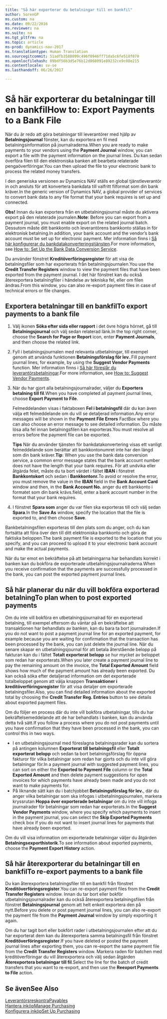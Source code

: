 ```yaml
---
title: "Så här exporterar du betalningar till en bankfil"
author: SorenGP
ms.custom: na
ms.date: 09/22/2016
ms.reviewer: na
ms.suite: na
ms.tgt_pltfrm: na
ms.topic: article
ms-prod: dynamics-nav-2017
ms.translationtype: Human Translation
ms.sourcegitcommit: 51adfb3588099c496f0946ff71da5c6fe518f070
ms.openlocfilehash: 09bdf56b3d5e76b12d868091e89232ce9c08e215
ms.contentlocale: sv-se
ms.lasthandoff: 06/26/2017

---
```


# <a name="how-to-export-payments-to-a-bank-file"></a><span data-ttu-id="83e3c-102">Så här exporterar du betalningar till en bankfil</span><span class="sxs-lookup"><span data-stu-id="83e3c-102">How to: Export Payments to a Bank File</span></span>
<span data-ttu-id="83e3c-103">När du är redo att göra betalningar till leverantörer med hjälp av **Betalningsjournal** fönster, kan du exportera en fil med betalningsinformation på journalraderna.</span><span class="sxs-lookup"><span data-stu-id="83e3c-103">When you are ready to make payments to your vendors using the **Payment Journal** window, you can export a file with the payment information on the journal lines.</span></span> <span data-ttu-id="83e3c-104">Du kan sedan överföra filen till den elektroniska banken att bearbeta relaterade pengaöverföringar.</span><span class="sxs-lookup"><span data-stu-id="83e3c-104">You can then upload the file to your electronic bank to process the related money transfers.</span></span>

<span data-ttu-id="83e3c-105">I den generiska versionen av Dynamics NAV ställs en global tjänstleverantör in och ansluts för att konvertera bankdata till valfritt filformat som din bank kräver.</span><span class="sxs-lookup"><span data-stu-id="83e3c-105">In the generic version of Dynamics NAV, a global provider of services to convert bank data to any file format that your bank requires is set up and connected.</span></span>

<span data-ttu-id="83e3c-106">**Obs!** Innan du kan exportera från en utbetalningsjournal måste du aktivera export på den relaterade journalen.</span><span class="sxs-lookup"><span data-stu-id="83e3c-106">**Note**: Before you can export from a payment journal, you must enable export on the related journal batch.</span></span> <span data-ttu-id="83e3c-107">Dessutom måste ditt bankkonto och leverantörens bankkonto ställas in för elektronisk betalning.</span><span class="sxs-lookup"><span data-stu-id="83e3c-107">In addition, your bank account and the vendor’s bank account must be set up for electronic payment.</span></span> <span data-ttu-id="83e3c-108">Mer information finns i [Så här konfigurerar du bankdatakonverteringstjänsten](bank-how-setup-bank-data-conversion-service.md).</span><span class="sxs-lookup"><span data-stu-id="83e3c-108">For more information, see [How to: Set Up the Bank Data Conversion Service](bank-how-setup-bank-data-conversion-service.md).</span></span>

<span data-ttu-id="83e3c-109">Du använder fönstret **Kreditöverföringsregister** för att visa de betalningsfiler som har exporterats från betalningsjournalen.</span><span class="sxs-lookup"><span data-stu-id="83e3c-109">You use the **Credit Transfer Registers** window to view the payment files that have been exported from the payment journal.</span></span> <span data-ttu-id="83e3c-110">I det här fönstret kan du också återexportera betalningfiler i händelse av tekniska fel, eller om filen ändras.</span><span class="sxs-lookup"><span data-stu-id="83e3c-110">From this window, you can also re-export payment files in case of technical errors or file changes.</span></span>

## <a name="to-export-payments-to-a-bank-file"></a><span data-ttu-id="83e3c-111">Exportera betalningar till en bankfil</span><span class="sxs-lookup"><span data-stu-id="83e3c-111">To export payments to a bank file</span></span>
1. <span data-ttu-id="83e3c-112">Välj ikonen **Söka efter sida eller rapport** i det övre högra hörnet, gå till **Betalningsjournal** och välj sedan relaterad länk.</span><span class="sxs-lookup"><span data-stu-id="83e3c-112">In the top right corner, choose the **Search for Page or Report** icon, enter **Payment Journals**, and then choose the related link.</span></span>
2. <span data-ttu-id="83e3c-113">Fyll i betalningsjournalen med relevanta utbetalningar, till exempel genom att använda funktionen **Betalningsförslag för lev.**.</span><span class="sxs-lookup"><span data-stu-id="83e3c-113">Fill payment journal lines, for example, by using the **Suggest Vendor Payments** function.</span></span> <span data-ttu-id="83e3c-114">Mer information finns i [Så här föreslår du leverantörsbetalningar](payables-how-suggest-vendor-payments.md).</span><span class="sxs-lookup"><span data-stu-id="83e3c-114">For more information, see [How to: Suggest Vendor Payments](payables-how-suggest-vendor-payments.md).</span></span>  
3. <span data-ttu-id="83e3c-115">När du har gjort alla betalningsjournalrader, väljer du **Exportera betalning till fil**.</span><span class="sxs-lookup"><span data-stu-id="83e3c-115">When you have completed all payment journal lines, choose **Export Payment to File**.</span></span>

    <span data-ttu-id="83e3c-116">Felmeddelanden visas i faktaboxen **Fel i betalningsfil** där du kan även välja ett felmeddelande om du vill se detaljerad information.</span><span class="sxs-lookup"><span data-stu-id="83e3c-116">Any error messages will be shown in the **Payment File Errors** FactBox where you can also choose an error message to see detailed information.</span></span> <span data-ttu-id="83e3c-117">Du måste lösa alla fel innan betalningsfilen kan exporteras.</span><span class="sxs-lookup"><span data-stu-id="83e3c-117">You must resolve all errors before the payment file can be exported.</span></span>

    <span data-ttu-id="83e3c-118">**Tips** När du använder tjänsten för bankdatakonvertering visas ett vanligt felmeddelande som berättar att bankkontonumret inte har den längd som din bank kräver.</span><span class="sxs-lookup"><span data-stu-id="83e3c-118">**Tip**: When you use the bank data conversion service, a common error message states that the bank account number does not have the length that your bank requires.</span></span> <span data-ttu-id="83e3c-119">För att undvika eller åtgärda felet, måste du ta bort värdet i fältet **IBAN** i fönstret **Bankkontokort** och sedan i **Bankkontonr.**</span><span class="sxs-lookup"><span data-stu-id="83e3c-119">To avoid or resolve the error, you must remove the value in the **IBAN** field in the **Bank Account Card** window and then, in the **Bank Account No.**</span></span> <span data-ttu-id="83e3c-120">anger du ett bankkonto i formatet som din bank krävs.</span><span class="sxs-lookup"><span data-stu-id="83e3c-120">field, enter a bank account number in the format that your bank requires.</span></span>
4. <span data-ttu-id="83e3c-121">I fönstret **Spara som** anger du var filen ska exporteras till och välj sedan **Spara**.</span><span class="sxs-lookup"><span data-stu-id="83e3c-121">In the **Save As** window, specify the location that the file is exported to, and then choose **Save**.</span></span>

<span data-ttu-id="83e3c-122">Bankbetalningsfilen exporteras till den plats som du anger, och du kan fortsätta att föra över den till ditt elektroniska bankkonto och göra de faktiska beloppen.</span><span class="sxs-lookup"><span data-stu-id="83e3c-122">The bank payment file is exported to the location that you specify, and you can proceed to upload it to your electronic bank account and make the actual payments.</span></span>

<span data-ttu-id="83e3c-123">När du tar emot en bekräftelse på att betalningarna har behandlats korrekt i banken kan du bokföra de exporterade utbetalningsjournalraderna.</span><span class="sxs-lookup"><span data-stu-id="83e3c-123">When you receive confirmation that the payments are successfully processed in the bank, you can post the exported payment journal lines.</span></span>

## <a name="to-plan-when-to-post-exported-payments"></a><span data-ttu-id="83e3c-124">Så här planerar du när du vill bokföra exporterad betalning</span><span class="sxs-lookup"><span data-stu-id="83e3c-124">To plan when to post exported payments</span></span>
<span data-ttu-id="83e3c-125">Om du inte vill bokföra en utbetalningsjournalrad för en exporterad betalning, till exempel eftersom du väntar på en bekräftelse att transaktionen har behandlats av banken, kan du bara ta bort journalraden.</span><span class="sxs-lookup"><span data-stu-id="83e3c-125">If you do not want to post a payment journal line for an exported payment, for example because you are waiting for confirmation that the transaction has been processed by the bank, you can just delete the journal line.</span></span> <span data-ttu-id="83e3c-126">När du senare skapar en utbetalningsjournal för att betala återstående belopp på fakturan kan du i fältet **Totalt exporterat belopp** se hur mycket av beloppet som redan har exporterats.</span><span class="sxs-lookup"><span data-stu-id="83e3c-126">When you later create a payment journal line to pay the remaining amount on the invoice, the **Total Exported Amount** field shows how much of the payment amount has already been exported.</span></span> <span data-ttu-id="83e3c-127">Du kan också söka efter detaljerad information om det exporterade totalbeloppet genom att välja knappen **Transaktioner i kreditöverföringsregister** för att visa detaljer om exporterade betalningsfiler.</span><span class="sxs-lookup"><span data-stu-id="83e3c-127">Also, you can find detailed information about the exported total by choosing the **Credit Transfer Reg. Entries** button to see details about exported payment files.</span></span>

<span data-ttu-id="83e3c-128">Om du följer en process där du inte vill bokföra utbetalningar, tills du har bekräftelsemeddelande att de har behandlats i banken, kan du använda detta två sätt.</span><span class="sxs-lookup"><span data-stu-id="83e3c-128">If you follow a process where you do not post payments until you have confirmation that they have been processed in the bank, you can control this in two ways.</span></span>

* <span data-ttu-id="83e3c-129">I en utbetalningsjournal med föreslagna betalningsrader kan du sortera på antingen kolumnen **Exporterat till betalningsfil** eller **Totalt exporterat belopp** och sedan ta bort betalningsförslag för öppna fakturor för vilka betalningar som redan har gjorts och du inte vill göra betalningar för.</span><span class="sxs-lookup"><span data-stu-id="83e3c-129">In a payment journal with suggested payment lines, you can sort on either the **Exported to Payment File** column or the **Total Exported Amount** and then delete payment suggestions for open invoices for which payments have already been made and you do not want to make payments for.</span></span>
* <span data-ttu-id="83e3c-130">På liknande sätt kan du i batchjobbet **Betalningsförslag för lev.**, där du anger vilka betalningar som ska infogas i utbetalningsjournalen, markera kryssrutan **Hoppa över exporterade betalningar** om du inte vill infoga journalrader för betalningar som redan har exporterats.</span><span class="sxs-lookup"><span data-stu-id="83e3c-130">In the **Suggest Vendor Payments** window, where you specify which payments to insert in the payment journal, you can select the **Skip Exported Payments** check box if you do not want to insert journal lines for payments that have already been exported.</span></span>

<span data-ttu-id="83e3c-131">Om du vill visa information om exporterade betalningar väljer du åtgärden **Betalningsexporthistorik**.</span><span class="sxs-lookup"><span data-stu-id="83e3c-131">To see information about exported payments, choose the **Payment Export History** action.</span></span>

## <a name="to-re-export-payments-to-a-bank-file"></a><span data-ttu-id="83e3c-132">Så här återexporterar du betalningar till en bankfil</span><span class="sxs-lookup"><span data-stu-id="83e3c-132">To re-export payments to a bank file</span></span>
<span data-ttu-id="83e3c-133">Du kan återexportera betalningsfiler till en bankfil från fönstret **Kreditöverföringsregister**.</span><span class="sxs-lookup"><span data-stu-id="83e3c-133">You can re-export payment files from the **Credit Transfer Registers** window.</span></span> <span data-ttu-id="83e3c-134">Innan du tar bort eller bokför utbetalningsjournalrader kan du också återexportera betalningsfilen från fönstret **Betalningsjournal** genom att helt enkelt exportera den på nytt.</span><span class="sxs-lookup"><span data-stu-id="83e3c-134">Before you delete or post payment journal lines, you can also re-export the payment file from the **Payment Journal** window by simply exporting it again.</span></span>

<span data-ttu-id="83e3c-135">Om du har tagit bort eller bokfört rader i utbetalningsjournalen efter att du har exporterat dem kan du återexportera samma betalningsfil från fönstret **Kreditöverföringsregister**.</span><span class="sxs-lookup"><span data-stu-id="83e3c-135">If you have deleted or posted the payment journal lines after exporting them, you can re-export the same payment file from the **Credit Transfer Registers** window.</span></span> <span data-ttu-id="83e3c-136">Markera raden för batchen med kreditöverföringar du vill återexportera och välj sedan åtgärden **Återexportera betalningar till fil**.</span><span class="sxs-lookup"><span data-stu-id="83e3c-136">Select the line for the batch of credit transfers that you want to re-export, and then use the **Reexport Payments to File** action.</span></span>

## <a name="see-also"></a><span data-ttu-id="83e3c-137">Se även</span><span class="sxs-lookup"><span data-stu-id="83e3c-137">See Also</span></span>
[<span data-ttu-id="83e3c-138">Leverantörsreskontra</span><span class="sxs-lookup"><span data-stu-id="83e3c-138">Payables</span></span>](payables-manage-payables.md)  
[<span data-ttu-id="83e3c-139">Hantera inköp</span><span class="sxs-lookup"><span data-stu-id="83e3c-139">Manage Purchasing</span></span>](purchasing-manage-purchasing.md)  
[<span data-ttu-id="83e3c-140">Konfigurera inköp</span><span class="sxs-lookup"><span data-stu-id="83e3c-140">Set Up Purchasing</span></span>](purchasing-setup-purchasing.md)

